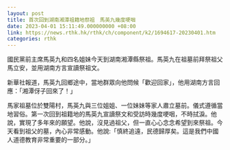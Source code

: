 ```yaml
---
layout: post
title: 首次回到湖南湘潭祖籍地祭祖　馬英九幾度哽咽
date: 2023-04-01 15:11:49.000000000 +08:00
link: https://news.rthk.hk/rthk/ch/component/k2/1694617-20230401.htm
categories: rthk
---
```


國民黨前主席馬英九和四名姐妹今天到湖南湘潭縣祭祖。馬英九在祖墓前拜祭祖父馬立安，並用湖南方言宣讀祭祖文。

新華社報道，馬英九回鄉途中，當地群眾向他問候「歡迎回家」，他用湖南方言回應：「湘潭伢子回來了！」

馬家祖墓位於雙陽村，馬英九與三位姐姐、一位妹妹等家人肅立墓前。儀式遵循當地習俗。第一次回到祖籍地的馬英九宣讀祭文和受訪時幾度哽咽，不時拭淚。他說，實現了多年來的願望。他說，沒見過祖父，但一直心心念念希望到來祭祖。今天看到祖父的墓，內心非常感動。他說:「慎終追遠，民德歸厚矣。這是我們中國人道德教育非常重要的一部分。」
　　
